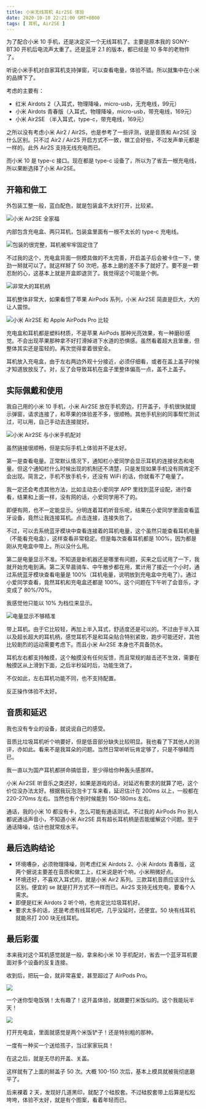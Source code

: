 ```yaml
---
title: 小米无线耳机 Air2SE 体验
date: 2020-10-10 22:21:00 GMT+0800
tags: [ 耳机, Air2SE ]
---
```


为了配合小米 10 手机，还是决定买一个无线耳机了。主要是原本我的 SONY-BT30 开机后电流声太重了。还是蓝牙 2.1 的版本，都已经是 10 多年的老物件了。

听说小米手机对自家耳机支持弹窗，可以查看电量，体验不错。所以就集中在小米的品牌下了。

<!-- truncate -->

考虑的主要有：

* 红米 Airdots 2（入耳式，物理降噪，micro-usb，无充电线，99元）
* 小米 Airdots 青春版（入耳式，物理降噪，micro-usb，带充电线，169元）
* 小米 Air2SE （半入耳式，type-c，带充电线，169元）

之所以没有考虑小米 Air2 / Air2S，也是参考了一些评测，说是音质和 Air2SE 没什么区别。只不过 Air2 / Air2S 开启方式不一致，做工会好些，不过发声单元都是一样的。此外 Air2S 支持无线充电而已。

而小米 10 是 type-c 接口。现在都是 type-c 设备了，所以为了省去一根充电线，所以果断选择了小米 Air2SE。

## 开箱和做工

外包装工整一般，蓝白配色，就是包装盒不太好打开，比较紧。

![小米 Air2SE 全家福](./assets2020/2020-10-10-Air2SE-1.jpg)

内部包含充电盒、两只耳机，包装盒里面有一根不太长的 type-c 充电线。

![包装的很完整，耳机被牢牢固定住了](./assets2020/2020-10-10-Air2SE-2.jpg)

不过我的这个，充电盒背面一侧模具做的不太完善，开启盖子后会被卡住一下，使劲一掰就可以了。就这样掰了 50 次吧，基本上磨的差不多了就好了。要不是一颗忍耐的心，这基本上就是开盒即退货了。我觉得这个可能是个例。

![非常大的耳机柄](./assets2020/2020-10-10-Air2SE-3.jpg)

耳机整体非常大，如果看惯了苹果 AirPods 系列，小米 Air2SE 简直是巨大，大的让人震惊。

![小米 Air2SE 和 Apple AirPods Pro 比较](./assets2020/2020-10-10-Air2SE-4.jpg)

充电盒和耳机都是塑料材质，不是苹果 AirPods 那种光亮效果，有一种磨砂感觉。不会出现苹果那种拿不好打滑掉进下水道的恐惧感。虽然看着超大且笨重，但整体其实还是蛮轻的。再次觉得拿着很安全。

耳机放入充电盒，由于左右两边外观十分接近，必须仔细看，或者在盖上盖子时候才知道放放反了。对，反了会导致耳机在盒子里整体偏高一点，盖不上盖子。

## 实际佩戴和使用

我自己用的小米 10 手机，小米 Air2SE 放在手机旁边，打开盖子，手机很快就提示弹窗，请求连接了，和苹果的体验差不多，很顺畅。其他手机别的同事帮忙测试过，可以用，自己手动去连接就好。

![小米 Air2SE 与小米手机配对](./assets2020/2020-10-10-Air2SE-5.jpg)

虽然链接很顺畅，但是实际手机上体验并不是太好。

第一是查看电量。正常默认情况下，通知栏小爱同学会显示耳机的连接状态和电量。但这个通知栏什么时候出现的机制还不清楚，只是发现如果手机没有网肯定不会出现。简言之，手机不放手机卡，还没有 WiFi 的话，你就看不了电量了。

我一定还会考虑其他方法，比如主动去小爱同学 APP 里找到蓝牙设配，进行查看，结果和上面一样，没有网的话，小爱同学用不了的。

即便有网，也不一定能显示。分明连着耳机听音乐呢，结果在小爱同学里面查看蓝牙设备，竟然让我连接耳机。点击连接，连接失败了。

不过，可以去系统蓝牙模块中查看连接着的耳机电量，这个虽然只能查看耳机电量（不能看充电盒），这样查看非常稳定。但是每次查看耳机都是 100%，因为都是刚从充电盒中带上。所以没什么用。

第二是电量显示不准。不知道是新机器还是哪里有问题，买来之后试用了一下，我就开始充电到满。第二天早晨骑车、中午散步都在用，累计用了接近一个小时，通过系统蓝牙模块查看电量是
100%（耳机电量，说明放到充电盒中充电了）。通过小爱同学查看，竟然耳机和充电盒还都是 100%。这个问题在下午听了会音乐，才变成了 80%/70%。

我感觉他只能以 10% 为档位来显示。

![电量显示不够精准](./assets2020/2020-10-10-Air2SE-6.jpg)

带上耳机。由于它比较轻，再加上半入耳式，舒适度还是可以的。不过由于半入耳以及超长超大的耳机柄，感觉耳机不是和耳朵贴合特别紧致，跑步可能还好，其他比较剧烈的运动需要考虑下。而且小米 Air2SE 本身也不具备防水。

耳机左右都支持触摸，这个触摸没有任何反馈，而且常规的敲击还不生效，需要在触摸区从上滑到下面，之后半秒延时后，功能生效了。

不仅如此，左右耳机功能不同，也不支持配置。

反正操作体验不太好。

## 音质和延迟

我也没有专业的设备，就说说自己的感受。

音质比垃圾耳机听个响要好，但是低音部分缺失比较明显。我也看了下其他人的测评，亦如此。看来不是我耳朵的问题。当然日常听听玩肯定够了，只是不够精而已。

我一直以为国产耳机都拼命搞低音，至少得给你种轰头感那样。

小米 Air2SE 听音乐之类还好，如果是游戏的话，对延迟有要求的就算了吧，这个价位没办法太好。根据我玩泡泡卡丁车来看，延迟估计在 200ms 以上，一般都在 220-270ms 左右。当然也有个别时候能到 150-180ms 左右。

通话，我的小米 10 都没有卡，怎么可能有通话测试。不过我的 AirPods Pro 别人都说通话声音小，不知道小米 Air2SE 具有超长耳机柄是否能缓解这个问题。至于通话降噪，估计也就常规水平。

## 最后选购结论

* 环境嘈杂，必须物理降噪，则考虑红米 Airdots 2、小米 Airdots 青春版，这两个据说主要差在音质和做工上，红米说是听个响，小米稍微好点。
* 环境还好，不喜欢入耳式的，就是小米 Air2 系列。三款耳机音质应该没什么区别。便宜的 se 就是打开方式不一样而已。Air2S 支持无线充电，要看个人需求。
* 即便是红米 Airdots 2 听个响，也肯定比垃圾耳机好。
* 要求太多的话，还是考虑有线耳机吧，几乎没延时，还便宜。50 块有线耳机就能吊打 200 块无线耳机。

## 最后彩蛋

本来我对这个耳机感觉就是一般，拿来和小米 10 手机配对，省去一个蓝牙耳机要面对多个设备的反复连接。

收到后，把玩一会，就非常喜爱，甚至超过了 AirPods Pro。

![](./assets2020/2020-10-10-Air2SE-7.jpg)

一个迷你型电饭锅！太有趣了！这开盖体验，就跟要打米饭似的。这个我能玩半天！

![](./assets2020/2020-10-10-Air2SE-8.jpg)

打开充电盒，里面就感觉是两个米饭铲子！还是特别粗的那种。

一度有一种买一个送给孩子，当过家家玩具！

在这之后，就是无尽的开盖、关盖。

这样就有了上面的掰盖子 50 次。大概 100-150 次后，基本上模具就被我彻底磨平了。

后来裸着 2 天，发现好几道黑印，就配了个硅胶套。不过硅胶套带上后算是松松垮垮，体验不太好，就是有个图案，看着年轻而已。
